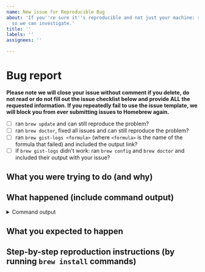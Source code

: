 ```yaml
---
name: New issue for Reproducible Bug
about: 'If you''re sure it''s reproducible and not just your machine: submit an issue
  so we can investigate.'
title: ''
labels: ''
assignees: ''

---
```


# Bug report

**Please note we will close your issue without comment if you delete, do not read or do not fill out the issue checklist below and provide ALL the requested information. If you repeatedly fail to use the issue template, we will block you from ever submitting issues to Homebrew again.**

- [ ] ran `brew update` and can still reproduce the problem?
- [ ] ran `brew doctor`, fixed all issues and can still reproduce the problem?
- [ ] ran `brew gist-logs <formula>` (where `<formula>` is the name of the formula that failed) and included the output link?
- [ ] if `brew gist-logs` didn't work: ran `brew config` and `brew doctor` and included their output with your issue?

<!-- To help us debug your issue, please complete these sections: -->

## What you were trying to do (and why)

<!-- replace me -->

## What happened (include command output)

<!-- replace me -->

<details>
  <summary>Command output</summary>
  <pre>

  <!-- replace this with the command output -->

  </pre>
</details>

## What you expected to happen

<!-- replace me -->

## Step-by-step reproduction instructions (by running `brew install` commands)

<!-- replace me -->
